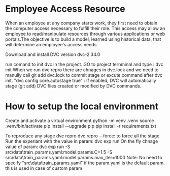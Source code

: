 # Employee Access Resource
When an employee at any company starts work, they first need to obtain the computer access necessary to fulfill their role. This access may allow an employee to read/manipulate resources through various applications or web portals.The objective is to build a model, learned using historical data, that will determine an employee's access needs.


Download and install DVC version dvc-2.34.0

run comand 
to init dvc in the project. GO to project ternminal and type : dvc init
When we run dvc repro there are chnages in dvc.lock and we need to manully call git add dvc.lock to commit stage
or excute command after dvc init. 
"dvc config core.autostage true" :  if enabled, DVC will automatically stage (git add) DVC files created or modified by DVC commands. 


# How to setup the local environment #
Сreate and activate a virtual environment
    python -m venv .venv
    source .venv/bin/activate
    pip install --upgrade pip
    pip install -r requirements.txt


To reproduce any stage
dvc repro
dvc repro --force: to force all the stage
Run the experiant with the value in param: dvc exp run
On the fly chnage value of param: dvc exp run -S src\data\train_params.yaml:model.params.C=1.5  -S  src\data\train_params.yaml:model.params.max_iter=1000
Note: No need to specify "src\data\train_params.yaml" if the param.yaml is the default param. this is used in case of custom param 

